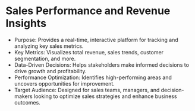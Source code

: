 # Sales Performance and Revenue Insights 

- Purpose: Provides a real-time, interactive platform for tracking and analyzing key sales metrics.  
- Key Metrics: Visualizes total revenue, sales trends, customer segmentation, and more.  
- Data-Driven Decisions: Helps stakeholders make informed decisions to drive growth and profitability.  
- Performance Optimization: Identifies high-performing areas and uncovers opportunities for improvement.  
- Target Audience: Designed for sales teams, managers, and decision-makers looking to optimize sales strategies and enhance business outcomes.
